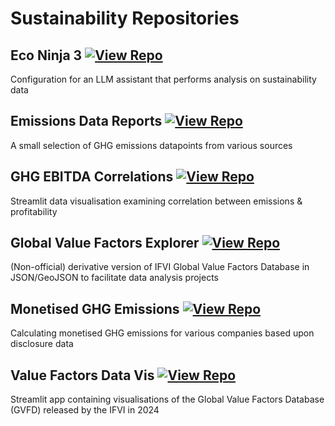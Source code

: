 # Sustainability Repositories

## Eco Ninja 3 [![View Repo](https://img.shields.io/badge/view-repo-green)](https://github.com/danielrosehill/Eco-Ninja-3)
Configuration for an LLM assistant that performs analysis on sustainability data

## Emissions Data Reports [![View Repo](https://img.shields.io/badge/view-repo-green)](https://github.com/danielrosehill/Emissions-Data-Reports)
A small selection of GHG emissions datapoints from various sources

## GHG EBITDA Correlations [![View Repo](https://img.shields.io/badge/view-repo-green)](https://github.com/danielrosehill/GHG-EBITDA-Correlations)
Streamlit data visualisation examining correlation between emissions & profitability

## Global Value Factors Explorer [![View Repo](https://img.shields.io/badge/view-repo-green)](https://github.com/danielrosehill/Global-Value-Factors-Explorer)
(Non-official) derivative version of IFVI Global Value Factors Database in JSON/GeoJSON to facilitate data analysis projects

## Monetised GHG Emissions [![View Repo](https://img.shields.io/badge/view-repo-green)](https://github.com/danielrosehill/Monetised-GHG-Emissions)
Calculating monetised GHG emissions for various companies based upon disclosure data

## Value Factors Data Vis [![View Repo](https://img.shields.io/badge/view-repo-green)](https://github.com/danielrosehill/Value-Factors-Data-Vis)
Streamlit app containing visualisations of the Global Value Factors Database (GVFD) released by the IFVI in 2024
